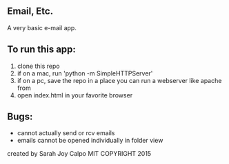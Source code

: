 Email, Etc.
---
A very basic e-mail app.

To run this app:
---
  1. clone this repo
  2. if on a mac, run 'python -m SimpleHTTPServer'
  3. if on a pc, save the repo in a place you can run a webserver like apache from
  4. open index.html in your favorite browser

Bugs:
---
* cannot actually send or rcv emails
* emails cannot be opened individually in folder view

created by Sarah Joy Calpo
MIT COPYRIGHT 2015
